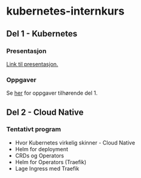 # kubernetes-internkurs

## Del 1 - Kubernetes

### Presentasjon

[Link til presentasjon.](https://docs.google.com/presentation/d/e/2PACX-1vQIIp820onJchOXSr2ax8ngDo5g8RMpm7JRFIhqaqlwh_Wf4Lis62d3s38VtLNVGaQ5mzQx_N1ibHgR/pub?start=false&loop=false&delayms=3000)

### Oppgaver

Se [her](p1/README.md) for oppgaver tilhørende del 1.

## Del 2 - Cloud Native

### Tentativt program

- Hvor Kubernetes virkelig skinner - Cloud Native
- Helm for deployment
- CRDs og Operators
- Helm for Operators (Traefik)
- Lage Ingress med Traefik
